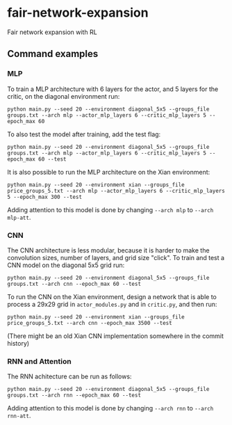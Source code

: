 # fair-network-expansion
 Fair network expansion with RL

## Command examples

### MLP
To train a MLP architecture with 6 layers for the actor, and 5 layers for the critic, on the diagonal environment run:

```
python main.py --seed 20 --environment diagonal_5x5 --groups_file groups.txt --arch mlp --actor_mlp_layers 6 --critic_mlp_layers 5 --epoch_max 60
```

To also test the model after training, add the test flag:

```
python main.py --seed 20 --environment diagonal_5x5 --groups_file groups.txt --arch mlp --actor_mlp_layers 6 --critic_mlp_layers 5 --epoch_max 60 --test
```

It is also possible to run the MLP architecture on the Xian environment:
```
python main.py --seed 20 --environment xian --groups_file price_groups_5.txt --arch mlp --actor_mlp_layers 6 --critic_mlp_layers 5 --epoch_max 300 --test
```

Adding attention to this model is done by changing `--arch mlp` to `--arch mlp-att`.

### CNN 
The CNN architecture is less modular, because it is harder to make the convolution sizes, number of layers, and grid size "click". To train and test a CNN model on the diagonal 5x5 grid run:
```
python main.py --seed 20 --environment diagonal_5x5 --groups_file groups.txt --arch cnn --epoch_max 60 --test
```

To run the CNN on the Xian environment, design a network that is able to process a 29x29 grid in `actor_modules.py` and in `critic.py`, and then run:
```
python main.py --seed 20 --environment xian --groups_file price_groups_5.txt --arch cnn --epoch_max 3500 --test
```
(There might be an old Xian CNN implementation somewhere in the commit history)

### RNN and Attention
The RNN achitecture can be run as follows:
```
python main.py --seed 20 --environment diagonal_5x5 --groups_file groups.txt --arch rnn --epoch_max 60 --test
```
Adding attention to this model is done by changing `--arch rnn` to `--arch rnn-att`.
